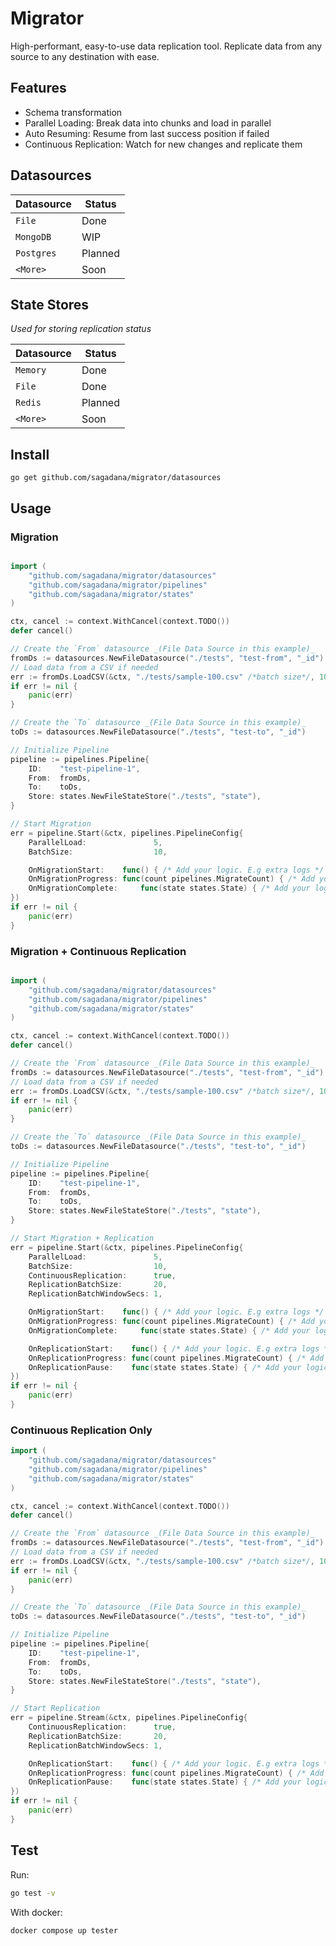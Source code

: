 # Migrator

High-performant, easy-to-use data replication tool. Replicate data from any source to any destination with ease.

## Features

- Schema transformation
- Parallel Loading: Break data into chunks and load in parallel
- Auto Resuming: Resume from last success position if failed
- Continuous Replication: Watch for new changes and replicate them

## Datasources

| Datasource | Status  |
| ---------- | ------- |
| `File`     | Done    |
| `MongoDB`  | WIP     |
| `Postgres` | Planned |
| `<More>`   | Soon    |

## State Stores

_Used for storing replication status_

| Datasource | Status  |
| ---------- | ------- |
| `Memory`   | Done    |
| `File`     | Done    |
| `Redis`    | Planned |
| `<More>`   | Soon    |

## Install

`go get github.com/sagadana/migrator/datasources`

## Usage

### Migration

```go

import (
	"github.com/sagadana/migrator/datasources"
	"github.com/sagadana/migrator/pipelines"
	"github.com/sagadana/migrator/states"
)

ctx, cancel := context.WithCancel(context.TODO())
defer cancel()

// Create the `From` datasource _(File Data Source in this example)_
fromDs := datasources.NewFileDatasource("./tests", "test-from", "_id")
// Load data from a CSV if needed
err := fromDs.LoadCSV(&ctx, "./tests/sample-100.csv" /*batch size*/, 10)
if err != nil {
    panic(err)
}

// Create the `To` datasource _(File Data Source in this example)_
toDs := datasources.NewFileDatasource("./tests", "test-to", "_id")

// Initialize Pipeline
pipeline := pipelines.Pipeline{
    ID:    "test-pipeline-1",
    From:  fromDs,
    To:    toDs,
    Store: states.NewFileStateStore("./tests", "state"),
}

// Start Migration
err = pipeline.Start(&ctx, pipelines.PipelineConfig{
    ParallelLoad:               5,
    BatchSize:                  10,

    OnMigrationStart:    func() { /* Add your logic. E.g extra logs */ },
    OnMigrationProgress: func(count pipelines.MigrateCount) { /* Add your logic. E.g extra logs */ },
    OnMigrationComplete:     func(state states.State) { /* Add your logic. E.g extra logs */ },
})
if err != nil {
    panic(err)
}

```

### Migration + Continuous Replication

```go

import (
	"github.com/sagadana/migrator/datasources"
	"github.com/sagadana/migrator/pipelines"
	"github.com/sagadana/migrator/states"
)

ctx, cancel := context.WithCancel(context.TODO())
defer cancel()

// Create the `From` datasource _(File Data Source in this example)_
fromDs := datasources.NewFileDatasource("./tests", "test-from", "_id")
// Load data from a CSV if needed
err := fromDs.LoadCSV(&ctx, "./tests/sample-100.csv" /*batch size*/, 10)
if err != nil {
    panic(err)
}

// Create the `To` datasource _(File Data Source in this example)_
toDs := datasources.NewFileDatasource("./tests", "test-to", "_id")

// Initialize Pipeline
pipeline := pipelines.Pipeline{
    ID:    "test-pipeline-1",
    From:  fromDs,
    To:    toDs,
    Store: states.NewFileStateStore("./tests", "state"),
}

// Start Migration + Replication
err = pipeline.Start(&ctx, pipelines.PipelineConfig{
    ParallelLoad:               5,
    BatchSize:                  10,
    ContinuousReplication:      true,
    ReplicationBatchSize:       20,
    ReplicationBatchWindowSecs: 1,

    OnMigrationStart:    func() { /* Add your logic. E.g extra logs */ },
    OnMigrationProgress: func(count pipelines.MigrateCount) { /* Add your logic. E.g extra logs */ },
    OnMigrationComplete:     func(state states.State) { /* Add your logic. E.g extra logs */ },

    OnReplicationStart:    func() { /* Add your logic. E.g extra logs */ },
    OnReplicationProgress: func(count pipelines.MigrateCount) { /* Add your logic. E.g extra logs */ },
    OnReplicationPause:    func(state states.State) { /* Add your logic. E.g extra logs */ },
})
if err != nil {
    panic(err)
}

```

### Continuous Replication Only

```go
import (
	"github.com/sagadana/migrator/datasources"
	"github.com/sagadana/migrator/pipelines"
	"github.com/sagadana/migrator/states"
)

ctx, cancel := context.WithCancel(context.TODO())
defer cancel()

// Create the `From` datasource _(File Data Source in this example)_
fromDs := datasources.NewFileDatasource("./tests", "test-from", "_id")
// Load data from a CSV if needed
err := fromDs.LoadCSV(&ctx, "./tests/sample-100.csv" /*batch size*/, 10)
if err != nil {
    panic(err)
}

// Create the `To` datasource _(File Data Source in this example)_
toDs := datasources.NewFileDatasource("./tests", "test-to", "_id")

// Initialize Pipeline
pipeline := pipelines.Pipeline{
    ID:    "test-pipeline-1",
    From:  fromDs,
    To:    toDs,
    Store: states.NewFileStateStore("./tests", "state"),
}

// Start Replication
err = pipeline.Stream(&ctx, pipelines.PipelineConfig{
    ContinuousReplication:      true,
    ReplicationBatchSize:       20,
    ReplicationBatchWindowSecs: 1,

    OnReplicationStart:    func() { /* Add your logic. E.g extra logs */ },
    OnReplicationProgress: func(count pipelines.MigrateCount) { /* Add your logic. E.g extra logs */ },
    OnReplicationPause:    func(state states.State) { /* Add your logic. E.g extra logs */ },
})
if err != nil {
    panic(err)
}

```

## Test

Run:

```sh
go test -v
```

With docker:

```sh
docker compose up tester
```
